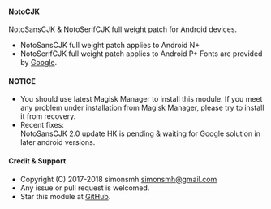#### NotoCJK

NotoSansCJK & NotoSerifCJK full weight patch for Android devices.
* NotoSansCJK full weight patch applies to Android N+
* NotoSerifCJK full weight patch applies to Android P+
Fonts are provided by [Google](https://github.com/googlei18n/noto-cjk).

#### NOTICE

* You should use latest Magisk Manager to install this module. If you meet any problem under installation from Magisk Manager, please try to install it from recovery.
* Recent fixes:  
NotoSansCJK 2.0 update
HK is pending & waiting for Google solution in later android versions.

#### Credit & Support

* Copyright (C) 2017-2018 simonsmh <simonsmh@gmail.com>
* Any issue or pull request is welcomed.
* Star this module at [GitHub](https://github.com/Magisk-Modules-Repo/magisk-notocjk).
